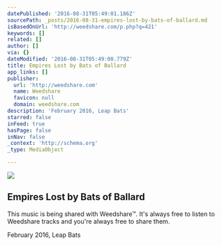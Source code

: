```yaml
---
datePublished: '2016-08-31T05:49:01.186Z'
sourcePath: _posts/2016-08-31-empires-lost-by-bats-of-ballard.md
isBasedOnUrl: 'http://weedshare.com/p.php?q=421'
keywords: []
related: []
author: []
via: {}
dateModified: '2016-08-31T05:49:00.779Z'
title: Empires Lost by Bats of Ballard
app_links: []
publisher:
  url: 'http://weedshare.com'
  name: Weedshare
  favicon: null
  domain: weedshare.com
description: 'February 2016, Leap Bats'
starred: false
inFeed: true
hasPage: false
inNav: false
_context: 'http://schema.org'
_type: MediaObject

---
```

<article style=""><img src="https://imgflo.herokuapp.com/graph/2b2431f8e7ba7b0/c81e18c9c500d896e5dc02d366fa9443/noop.png?input=http%3A%2F%2Fweedshare.com%2Fuploads%2F5%2Fcover-empireslost.png" /><h1>Empires Lost by Bats of Ballard</h1><p>This music is being shared with Weedshare™. It's always free to listen to Weedshare tracks and you're always free to share them.</p></article>

February 2016, Leap Bats